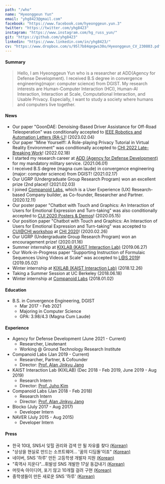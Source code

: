 ```yaml
---
path: "/who"
name: "Hyeonggeun Yun"
email: "yhg8423@gmail.com"
facebook: "https://www.facebook.com/hyeonggeun.yun.3"
twitter: "https://twitter.com/yhg8423"
instagram: "https://www.instagram.com/hg_russ_yun/"
git: "https://github.com/yhg8423"
linkedin: "https://www.linkedin.com/in/yhg8423/"
cv: "https://www.dropbox.com/s/95l7b84qegws30o/Hyeonggeun_CV_230803.pdf?dl=0"
---
```


#### Summary
> Hello, I am Hyeonggeun Yun who is a researcher at ADD(Agency for Defense Development).
I received B.S degree in convergence engineering(major: computer science) from DGIST.
My research interests are Human-Computer Interaction (HCI), Human-AI Interaction, Interaction at Scale, Computational Interaction, and Usable Privacy.
Especially, I want to study a society where humans and computers live together.


#### News
- Our paper "GoonDAE: Denoising-Based Driver Assistance for Off-Road Teleoperation" was conditionally accepted to [IEEE Robotics and Automation Letters (RA-L)](https://www.ieee-ras.org/publications/ra-l)! (2023.02.04)
- Our paper "Mine Yourself!: A Role-playing Privacy Tutorial in Virtual Reality Environment" was conditionally accepted to [CHI 2022 Late-Breaking Work](https://chi2022.acm.org/)! (2022.02.18)
- I started my research career at [ADD (Agency for Defense Development)](http://www.add.re.kr) for my mandatory military service. (2021.06.01)
- I received B.S degree (magna cum laude) in convergence engineering (major: computer science) from DGIST! (2021.02.17)
- Our UGRP (Undergraduate Group Research Program) won an excellent prize (2nd place)! (2021.02.03)
- I joined [Companoid Labs](http://companoid.io/), which is a User Experience (UX) Research-based Company builder, as Co-founder, Researcher and Partner. (2020.12.11)
- Our poster paper "Chatbot with Touch and Graphics: An Interaction of Users for Emotional Expression and Turn-taking" was also conditionally accepted to [CUI 2020 Posters & Demos](https://cui2020.com/posters-demos/)! (2020.05.15)
- Our position paper "Chatbot with Touch and Graphics: An Interaction of Users for Emotional Expression and Turn-taking" was accepted to [CUI@CHI workshop](http://www.speechinteraction.org/CHI2020/) at [CHI 2020](https://chi2020.acm.org/)! (2020.02.26)
- Our UGRP (Undergraduate Group Research Program) won an encouragement prize! (2020.01.16)
- Summer internship at [KIXLAB (KAIST Interaction Lab)](https://www.kixlab.org/) (2019.06.27)
- Our Work-in-Progress paper "Supporting Instruction of Formulaic Sequences Using Videos at Scale" was accepted to [L@S 2019](https://learningatscale.acm.org/)! (2019.05.02)
- Winter internship at [KIXLAB (KAIST Interaction Lab)](https://www.kixlab.org/) (2018.12.26)
- Taking a Summer Session at UC Berkeley (2018.06.18)
- Winter internship at [Companoid Labs](http://companoid.io/) (2018.01.02)


#### Education
- B.S. in Convergence Engineering, DGIST
    - Mar 2017 - Feb 2021
    - Majoring in Computer Science
    - GPA: 3.98/4.3 (Magna Cum Laude)


#### Experience
- Agency for Defense Development (June 2021 - Current)
    - Researcher, Lieutenant
    - Working @ Ground Technology Research Institute
- Companoid Labs (Jan 2019 - Current)
    - Researcher, Partner, & Cofounder
    - Director: [Prof. Alan Jinkyu Jang](http://alanjang.com/)
- KAIST Interaction Lab (KIXLAB) (Dec 2018 - Feb 2019, June 2019 - Aug 2019)
    - Research Intern
    - Director: [Prof. Juho Kim](http://juhokim.com/)
- Companoid Labs (Jan 2018 - Feb 2018)
    - Research Intern
    - Director: [Prof. Alan Jinkyu Jang](http://alanjang.com/)
- Blocko (July 2017 - Aug 2017)
    - Developer Intern
- NAVER (July 2015 - Aug 2015)
    - Developer Intern


#### Press
- 한국 10대, SNS서 잊힐 권리와 검색 안 될 자유를 찾다 [(Korean)](http://news.naver.com/main/read.nhn?mode=LSD&mid=sec&sid1=103&oid=469&aid=0000064052)
- "상상을 현실로 만드는 소프트웨어... '꿈의 디딤돌'이죠" [(Korean)](https://news.chosun.com/site/data/html_dir/2015/03/29/2015032901897.html)
- 네이버, SNS '하루' 만든 고등학생 개발자 지원 [(Korean)](http://news.naver.com/main/read.nhn?mode=LSD&mid=sec&sid1=105&oid=001&aid=0006956623)
- "흑역사 지운다"…휘발성 SNS 개발한 17살 동갑내기 [(Korean)](http://www.newsis.com/ar_detail/view.html?ar_id=NISX20140704_0013026943&cID=10201&pID=10200)
- 머릿속 아이디어, 포기 않고 10개월 걸려 구현 [(Korean)](http://www.hani.co.kr/arti/society/schooling/627624.html)
- 중학생들이 만든 새로운 SNS '하루' [(Korean)](http://www.ohmynews.com/NWS_Web/View/at_pg.aspx?CNTN_CD=A0001958424)
